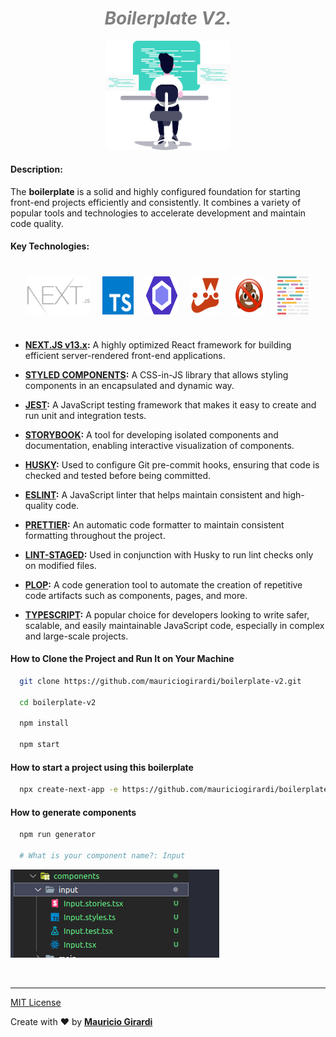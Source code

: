 <div align="center">
  <h1 style="color:grey;font-style: italic;">Boilerplate V2.</h1>
  <img src=".github/img/hero-illustration.svg" width="200"/>
</div>

#### Description:

The **boilerplate** is a solid and highly configured foundation for starting front-end projects efficiently and consistently. It combines a variety of popular tools and technologies to accelerate development and maintain code quality.

#### Key Technologies:

<div align="center" style="display:flex;gap:20px;align-item:center;justify-content:center; margin:40px 0;width:100%">
  <img src=".github/img/next-js.svg" width="100"/>
  <img src=".github/img/ts.svg" width="50"/>
  <img src=".github/img/eslint.svg" width="50"/>
  <img src=".github/img/jest.svg" width="50"/>
  <img src=".github/img/lintstagedrc.svg" width="50"/>
  <img src=".github/img/prettier.svg" width="50"/>
</div>

- **[NEXT.JS v13.x](https://nextjs.org/, 'Next.js Website'):** A highly optimized React framework for building efficient server-rendered front-end applications.

- **[STYLED COMPONENTS](https://styled-components.com/, 'Styled-components Website'):** A CSS-in-JS library that allows styling components in an encapsulated and dynamic way.

- **[JEST](https://jestjs.io/, 'Jest Website'):** A JavaScript testing framework that makes it easy to create and run unit and integration tests.

- **[STORYBOOK](https://storybook.js.org/, 'Storybook Website'):** A tool for developing isolated components and documentation, enabling interactive visualization of components.

- **[HUSKY](https://typicode.github.io/husky/, 'Husky Website'):** Used to configure Git pre-commit hooks, ensuring that code is checked and tested before being committed.

- **[ESLINT](https://eslint.org/, 'ESLint Website'):** A JavaScript linter that helps maintain consistent and high-quality code.

- **[PRETTIER](https://prettier.io/, 'Prettier Website'):** An automatic code formatter to maintain consistent formatting throughout the project.

- **[LINT-STAGED](https://github.com/okonet/lint-staged#readme, 'Lint-staged Website'):** Used in conjunction with Husky to run lint checks only on modified files.

- **[PLOP](https://plopjs.com/documentation/#installation, 'Plop Website'):** A code generation tool to automate the creation of repetitive code artifacts such as components, pages, and more.

- **[TYPESCRIPT](https://www.typescriptlang.org/, 'TypeScript Website'):** A popular choice for developers looking to write safer, scalable, and easily maintainable JavaScript code, especially in complex and large-scale projects.

#### How to Clone the Project and Run It on Your Machine

```bash
  git clone https://github.com/mauriciogirardi/boilerplate-v2.git

  cd boilerplate-v2

  npm install

  npm start
```

#### How to start a project using this boilerplate

```bash
  npx create-next-app -e https://github.com/mauriciogirardi/boilerplate-v2
```

#### How to generate components

```bash
  npm run generator

  # What is your component name?: Input
```

![Alt text](.github/img/image.png)

</br>

---
[MIT License](LICENSE)

Create with :heart: by **[Mauricio Girardi](https://www.linkedin.com/in/mauricio-girardi/, 'Site do linkedin')**
